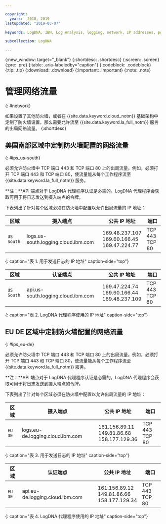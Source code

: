 ```yaml
---

copyright:
  years:  2018, 2019
lastupdated: "2019-03-07"

keywords: LogDNA, IBM, Log Analysis, logging, network, IP addresses, port

subcollection: LogDNA

---
```


{:new_window: target="_blank"}
{:shortdesc: .shortdesc}
{:screen: .screen}
{:pre: .pre}
{:table: .aria-labeledby="caption"}
{:codeblock: .codeblock}
{:tip: .tip}
{:download: .download}
{:important: .important}
{:note: .note}

 
# 管理网络流量
{: #network}

如果设置了其他防火墙，或者在 {{site.data.keyword.cloud_notm}} 基础架构中定制了防火墙设置，那么需要允许流至 {{site.data.keyword.la_full_notm}} 服务的出局网络流量。
{:shortdesc}


## 美国南部区域中定制防火墙配置的网络流量
{: #ips_us-south}

必须允许防火墙中 TCP 端口 443 和 TCP 端口 80 上的出局流量。例如，必须打开 TCP 端口 443 和 TCP 端口 80，使流量能从每个工作程序流至 {{site.data.keyword.la_full_notm}} 服务。

**注：**API 端点对于 LogDNA 代理程序认证是必需的。LogDNA 代理程序会获取可用于将日志发送到摄入端点的令牌。

下表列出了针对每个区域必须在防火墙中配置以允许出局流量的 IP 地址：

|区域|摄入端点|公共 IP 地址|端口|
|-------------|---------------------------------------------|-----------------------------------|---------|
|`US South`|logs.us-south.logging.cloud.ibm.com|169.48.237.107</br>169.60.166.45</br>169.47.224.77|TCP 443</br>TCP 80| 
{: caption="表 1. 用于发送日志的 IP 地址" caption-side="top"}


|区域|认证端点|公共 IP 地址|端口|
|-------------|---------------------------------------------|-----------------------------------|---------|
|`US South`|api.us-south.logging.cloud.ibm.com|169.47.224.74</br>169.60.166.44</br>169.48.237.109|TCP 443</br>TCP 80|
{: caption="表 2. LogDNA 代理程序使用的 IP 地址" caption-side="top"}



## EU DE 区域中定制防火墙配置的网络流量
{: #ips_eu-de}

必须允许防火墙中 TCP 端口 443 和 TCP 端口 80 上的出局流量。例如，必须打开 TCP 端口 443 和 TCP 端口 80，使流量能从每个工作程序流至 {{site.data.keyword.la_full_notm}} 服务。

**注：**API 端点对于 LogDNA 代理程序认证是必需的。LogDNA 代理程序会获取可用于将日志发送到摄入端点的令牌。

下表列出了针对每个区域必须在防火墙中配置以允许出局流量的 IP 地址：

|区域|摄入端点|公共 IP 地址|端口|
|-------------|---------------------------------------------|-----------------------------------|---------|
|`EU DE`|logs.eu-de.logging.cloud.ibm.com|161.156.89.11</br>149.81.86.68</br>158.177.129.36|TCP 443</br>TCP 80| 
{: caption="表 3. 用于发送日志的 IP 地址" caption-side="top"}


|区域|认证端点|公共 IP 地址|端口|
|-------------|---------------------------------------------|-----------------------------------|---------|
|`EU DE`|api.eu-de.logging.cloud.ibm.com|161.156.89.12</br>149.81.86.66</br>158.177.129.34|TCP 443</br>TCP 80|
{: caption="表 4. LogDNA 代理程序使用的 IP 地址" caption-side="top"}


